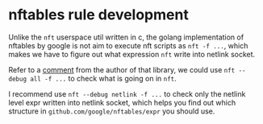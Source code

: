 # nftables rule development

Unlike the `nft` userspace util written in c, the golang implementation of
nftables by google is not aim to execute nft scripts as `nft -f ...`, which
makes we have to figure out what expression `nft` write into netlink socket.

Refer to a [comment][==link1==] from the author of that library, we could use
`nft --debug all -f ...` to check what is going on in `nft`.

I recommend use `nft --debug netlink -f ...` to check only the netlink level
expr written into netlink socket, which helps you find out which structure in
`github.com/google/nftables/expr` you should use.

[==link1==]: https://github.com/google/nftables/issues/5#issuecomment-451373151
